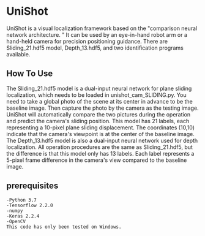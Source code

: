 # UniShot
UniShot is a visual localization framework based on the "comparison neural network architecture. " It can be used by an eye-in-hand robot arm or a hand-held camera for precision positioning guidance. There are Sliding_21.hdf5 model, Depth_13.hdf5, and two identification programs available.
## How To Use
The Sliding_21.hdf5 model is a dual-input neural network for plane sliding localization, which needs to be loaded in unishot_cam_SLIDING.py. You need to take a global photo of the scene at its center in advance to be the baseline image. Then capture the photo by the camera as the testing image. UniShot will automatically compare the two pictures during the operation and predict the camera's sliding position. This model has 21 labels, each representing a 10-pixel plane sliding displacement. The coordinates (10,10) indicate that the camera's viewpoint is at the center of the baseline image.
The Depth_13.hdf5 model is also a dual-input neural network used for depth localization. All operation procedures are the same as Sliding_21.hdf5, but the difference is that this model only has 13 labels. Each label represents a 5-pixel frame difference in the camera's view compared to the baseline image.

## prerequisites
```
-Python 3.7
-Tensorflow 2.2.0
-numpy
-Keras 2.2.4
-OpenCV
This code has only been tested on Windows.

